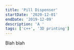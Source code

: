 ```yaml
---
title: 'Pill Dispenser'
startDate: '2020-12-01'
endDate: '2019-12-09'
description: 'A '
tags: ['c++', '3D printing']
---
```


Blah blah
